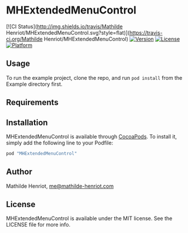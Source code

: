 # MHExtendedMenuControl

[![CI Status](http://img.shields.io/travis/Mathilde Henriot/MHExtendedMenuControl.svg?style=flat)](https://travis-ci.org/Mathilde Henriot/MHExtendedMenuControl)
[![Version](https://img.shields.io/cocoapods/v/MHExtendedMenuControl.svg?style=flat)](http://cocoapods.org/pods/MHExtendedMenuControl)
[![License](https://img.shields.io/cocoapods/l/MHExtendedMenuControl.svg?style=flat)](http://cocoapods.org/pods/MHExtendedMenuControl)
[![Platform](https://img.shields.io/cocoapods/p/MHExtendedMenuControl.svg?style=flat)](http://cocoapods.org/pods/MHExtendedMenuControl)

## Usage

To run the example project, clone the repo, and run `pod install` from the Example directory first.

## Requirements

## Installation

MHExtendedMenuControl is available through [CocoaPods](http://cocoapods.org). To install
it, simply add the following line to your Podfile:

```ruby
pod "MHExtendedMenuControl"
```

## Author

Mathilde Henriot, me@mathilde-henriot.com

## License

MHExtendedMenuControl is available under the MIT license. See the LICENSE file for more info.
